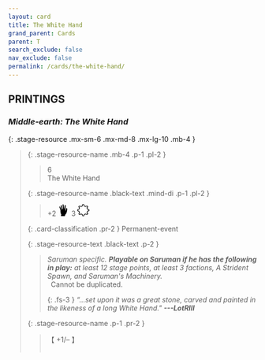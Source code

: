 ```yaml
---
layout: card
title: The White Hand
grand_parent: Cards
parent: T
search_exclude: false
nav_exclude: false
permalink: /cards/the-white-hand/
---
```


## PRINTINGS


### _Middle-earth: The White Hand_

{: .stage-resource .mx-sm-6 .mx-md-8 .mx-lg-10 .mb-4 }
> {: .stage-resource-name .mb-4 .p-1 .pl-2 }
> > <div class="card-mp">6</div>
> > <div class="card-name">The White Hand</div>
>
> {: .stage-resource-name .black-text .mind-di .p-1 .pl-2 }
> > +2 ![](/assets/images/di.svg)&ensp;3 ![](/assets/images/stage-point.svg)
>
> {: .card-classification .pr-2 }
> Permanent-event
>
> {: .stage-resource-text .black-text .p-2 }
> > _Saruman specific._ ***Playable on Saruman if he has the following in play:*** _at least 12 stage points, at least 3 factions, A Strident Spawn, and Saruman's Machinery._ <br>&ensp;Cannot be duplicated. 
> > 
> > {: .fs-3 } 
> > _“...set upon it was a great stone, carved and painted in the likeness of a long White Hand."_ ***---&#65279;LotRIII*** 
> 
> {: .stage-resource-name .p-1 .pr-2 }
> > <div class="card-shield">【 +1/&ndash; 】</div>
> > <div class="card-corruption">&nbsp;</div>
